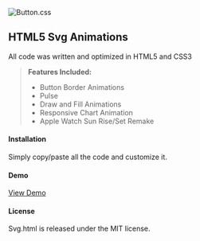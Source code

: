 <html>
<head>
<meta charset="utf-8">
<meta name="viewport" content="width=device-width, initial-scale=1.0">
<link rel="stylesheet" href="https://stackedit.io/res-min/themes/base.css" />
</head>

<body><div class="container"><p><img src="http://kfan.io/svg.html/img/Svg.html.jpg" alt="Button.css" title=""></p>



<h2 id="css3-and-html5-button-animations">HTML5 Svg Animations</h2>

<p>All code was written and optimized in HTML5 and CSS3</p>

<blockquote>
  <p><strong>Features Included:</strong></p>

  <ul>
  <li>Button Border Animations</li>
  <li>Pulse</li>
  <li>Draw and Fill Animations</li>
  <li>Responsive Chart Animation</li>
  <li>Apple Watch Sun Rise/Set Remake</li>
  </ul>
</blockquote>



<h4 id="installation"><i class="icon-file"></i> Installation</h4>

<p>Simply copy/paste all the code and customize it.</p>



<h4 id="demo"><i class="icon-play"></i> Demo</h4>

<p><a href="http://kfan.io/svg.html/">View Demo</a></p>



<h4 id="license"><i class="icon-tags"></i> License</h4>

<p>Svg.html is released under the MIT license.</p></div></body>
</html>
